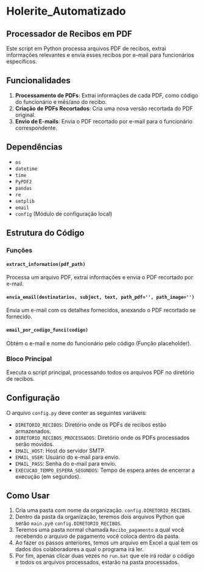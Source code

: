 # Holerite_Automatizado

## Processador de Recibos em PDF

Este script em Python processa arquivos PDF de recibos, extrai informações relevantes e envia esses recibos por e-mail para funcionários específicos.

## Funcionalidades

1. **Processamento de PDFs**: Extrai informações de cada PDF, como código do funcionário e mês/ano do recibo.
2. **Criação de PDFs Recortados**: Cria uma nova versão recortada do PDF original.
3. **Envio de E-mails**: Envia o PDF recortado por e-mail para o funcionário correspondente.

## Dependências

- `os`
- `datetime`
- `time`
- `PyPDF2`
- `pandas`
- `re`
- `smtplib`
- `email`
- `config` (Módulo de configuração local)

## Estrutura do Código

### Funções

#### `extract_information(pdf_path)`

Processa um arquivo PDF, extrai informações e envia o PDF recortado por e-mail.

#### `envia_email(destinatarios, subject, text, path_pdf='', path_image='')`

Envia um e-mail com os detalhes fornecidos, anexando o PDF recortado se fornecido.

#### `email_por_codigo_funci(codigo)`

Obtém o e-mail e nome do funcionário pelo código (Função placeholder).

### Bloco Principal

Executa o script principal, processando todos os arquivos PDF no diretório de recibos.

## Configuração

O arquivo `config.py` deve conter as seguintes variáveis:

- `DIRETORIO_RECIBOS`: Diretório onde os PDFs de recibos estão armazenados.
- `DIRETORIO_RECIBOS_PROCESSADOS`: Diretório onde os PDFs processados serão movidos.
- `EMAIL_HOST`: Host do servidor SMTP.
- `EMAIL_USER`: Usuário do e-mail para envio.
- `EMAIL_PASS`: Senha do e-mail para envio.
- `EXECUCAO_TEMPO_ESPERA_SEGUNDOS`: Tempo de espera antes de encerrar a execução (em segundos).

## Como Usar

1. Cria uma pasta com nome da organização. `config.DIRETORIO_RECIBOS`.
2. Dentro da pasta da organização, teremos dois arquivos Python que serão  `main.py`e `config.DIRETORIO_RECIBOS`.
3. Teremos uma pasta normal chamada   `Recibo_pagamento` a qual você recebendo o arquivo de pagamento você coloca dentro da pasta.
4. Ao fazer os passos anteriores, temos um arquivo em Excel a qual tem os dados dos colaboradores a qual o programa irá ler.
5. Por fim, apenas clicar duas vezes no `run.bat`  que ele irá rodar o código e todos os arquivos processados, estarão na pasta processados.
   

